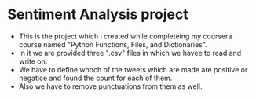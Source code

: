 # Sentiment Analysis project
* This is the project which i created while completeing my coursera course named "Python Functions, Files, and Dictionaries". 
* In it we are provided three ".csv" files in which we havee to read and write on.
* We have to define whoch of the tweets which are made are positive or negatice and found the count for each of them.
* Also we have to remove punctuations from them as well.